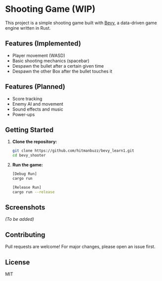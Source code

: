 # Shooting Game (WIP)

This project is a simple shooting game built with [Bevy](https://bevyengine.org/), a data-driven game engine written in Rust.

## Features (Implemented)
- Player movement (WASD)
- Basic shooting mechanics (spacebar)
- Despawn the bullet after a certain given time
- Despawn the other Box after the bullet touches it

## Features (Planned)
- Score tracking
- Enemy AI and movement
- Sound effects and music
- Power-ups

## Getting Started

1. **Clone the repository:**
    ```sh
    git clone https://github.com/hitmanbuzz/bevy_learn1.git
    cd bevy_shooter
    ```

2. **Run the game:**
    ```sh
    [Debug Run]
    cargo run 
    
    [Release Run]
    cargo run --release
    ```

## Screenshots

*(To be added)*

## Contributing

Pull requests are welcome! For major changes, please open an issue first.

## License

MIT
